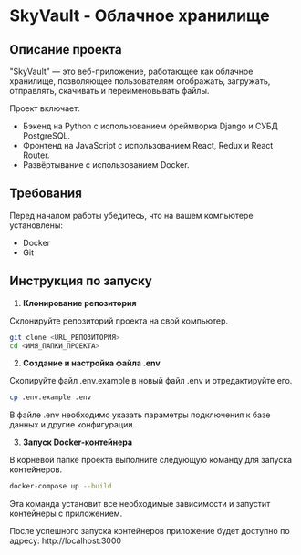 # SkyVault - Облачное хранилище

## Описание проекта

"SkyVault" — это веб-приложение, работающее как облачное хранилище, позволяющее пользователям отображать, загружать, отправлять, скачивать и переименовывать файлы.

Проект включает:
- Бэкенд на Python с использованием фреймворка Django и СУБД PostgreSQL.
- Фронтенд на JavaScript с использованием React, Redux и React Router.
- Развёртывание с использованием Docker.

## Требования

Перед началом работы убедитесь, что на вашем компьютере установлены:
- Docker
- Git

## Инструкция по запуску

1. **Клонирование репозитория**
   
Склонируйте репозиторий проекта на свой компьютер.
```bash
git clone <URL_РЕПОЗИТОРИЯ>
cd <ИМЯ_ПАПКИ_ПРОЕКТА>
```
2. **Создание и настройка файла .env** 
   
Скопируйте файл .env.example в новый файл .env и отредактируйте его.
```bash
cp .env.example .env
```
В файле .env необходимо указать параметры подключения к базе данных и другие конфигурации.

3. **Запуск Docker-контейнера** 
   
В корневой папке проекта выполните следующую команду для запуска контейнеров.
```bash
docker-compose up --build
```
Эта команда установит все необходимые зависимости и запустит контейнеры с приложением.

После успешного запуска контейнеров приложение будет доступно по адресу: http://localhost:3000

